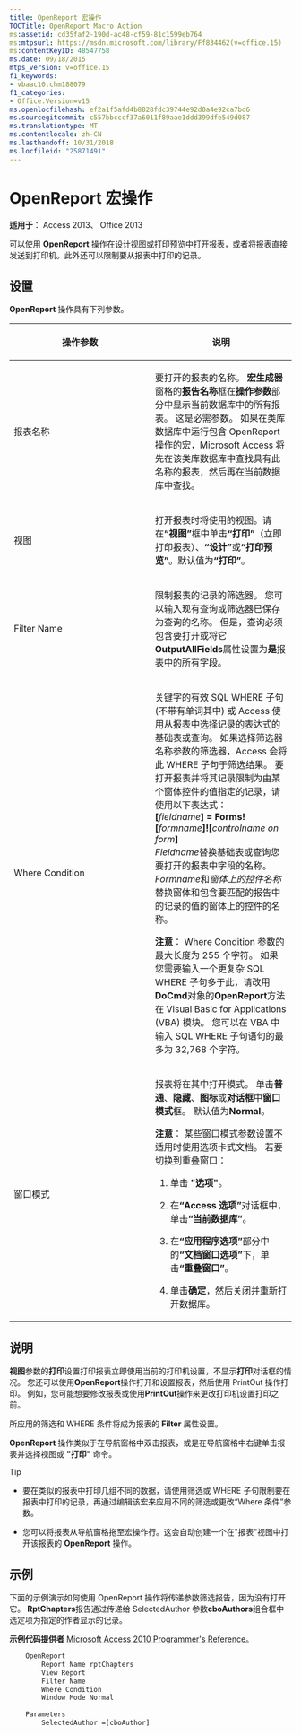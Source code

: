 ```yaml
---
title: OpenReport 宏操作
TOCTitle: OpenReport Macro Action
ms:assetid: cd35faf2-190d-ac48-cf59-81c1599eb764
ms:mtpsurl: https://msdn.microsoft.com/library/Ff834462(v=office.15)
ms:contentKeyID: 48547758
ms.date: 09/18/2015
mtps_version: v=office.15
f1_keywords:
- vbaac10.chm188079
f1_categories:
- Office.Version=v15
ms.openlocfilehash: ef2a1f5afd4b8828fdc39744e92d0a4e92ca7bd6
ms.sourcegitcommit: c557bbcccf37a6011f89aae1ddd399dfe549d087
ms.translationtype: MT
ms.contentlocale: zh-CN
ms.lasthandoff: 10/31/2018
ms.locfileid: "25871491"
---
```

# <a name="openreport-macro-action"></a>OpenReport 宏操作

**适用于**： Access 2013、 Office 2013

可以使用 **OpenReport** 操作在设计视图或打印预览中打开报表，或者将报表直接发送到打印机。此外还可以限制要从报表中打印的记录。

## <a name="setting"></a>设置

**OpenReport** 操作具有下列参数。

<table>
<colgroup>
<col style="width: 50%" />
<col style="width: 50%" />
</colgroup>
<thead>
<tr class="header">
<th><p>操作参数</p></th>
<th><p>说明</p></th>
</tr>
</thead>
<tbody>
<tr class="odd">
<td><p>报表名称</p></td>
<td><p>要打开的报表的名称。 <strong>宏生成器</strong>窗格的<strong>报告名称</strong>框在<strong>操作参数</strong>部分中显示当前数据库中的所有报表。 这是必需参数。 如果在类库数据库中运行包含 OpenReport 操作的宏，Microsoft Access 将先在该类库数据库中查找具有此名称的报表，然后再在当前数据库中查找。</p></td>
</tr>
<tr class="even">
<td><p>视图</p></td>
<td><p>打开报表时将使用的视图。请在<strong>“视图”</strong>框中单击<strong>“打印”</strong>（立即打印报表）、<strong>“设计”</strong>或<strong>“打印预览”</strong>。默认值为<strong>“打印”</strong>。</p></td>
</tr>
<tr class="odd">
<td><p>Filter Name</p></td>
<td><p>限制报表的记录的筛选器。 您可以输入现有查询或筛选器已保存为查询的名称。 但是，查询必须包含要打开或将它<strong>OutputAllFields</strong>属性设置为<strong>是</strong>报表中的所有字段。</p></td>
</tr>
<tr class="even">
<td><p>Where Condition</p></td>
<td><p>关键字的有效 SQL WHERE 子句 (不带有单词其中) 或 Access 使用从报表中选择记录的表达式的基础表或查询。 如果选择筛选器名称参数的筛选器，Access 会将此 WHERE 子句于筛选结果。 要打开报表并将其记录限制为由某个窗体控件的值指定的记录，请使用以下表达式：<br />
<strong>[</strong><em>fieldname</em><strong>] = Forms![</strong><em>formname</em><strong>]![</strong><em>controlname on form</em><strong>]</strong><br />
<em>Fieldname</em>替换基础表或查询您要打开的报表中字段的名称。 <em>Formname</em>和<em>窗体上的控件名称</em>替换窗体和包含要匹配的报告中的记录的值的窗体上的控件的名称。</p>
<p><b>注意</b>： Where Condition 参数的最大长度为 255 个字符。 如果您需要输入一个更复杂 SQL WHERE 子句多于此，请改用<b>DoCmd</b>对象的<b>OpenReport</b>方法在 Visual Basic for Applications (VBA) 模块。 您可以在 VBA 中输入 SQL WHERE 子句语句的最多为 32,768 个字符。</p>
</td>
</tr>
<tr class="odd">
<td><p>窗口模式</p></td>
<td><p>报表将在其中打开模式。 单击<strong>普通</strong>、<strong>隐藏</strong>、<strong>图标</strong>或<strong>对话框</strong>中<strong>窗口模式</strong>框。 默认值为<strong>Normal</strong>。</p>
<p><b>注意</b>： 某些窗口模式参数设置不适用时使用选项卡式文档。 若要切换到重叠窗口：
<ol>
<li><p>单击 <strong>"选项"</strong>。</p></li>
<li><p>在<strong>“Access 选项”</strong>对话框中，单击<strong>“当前数据库”</strong>。</p></li>
<li><p>在<strong>“应用程序选项”</strong>部分中的<strong>“文档窗口选项”</strong>下，单击<strong>“重叠窗口”</strong>。</p></li>
<li><p>单击<strong>确定</strong>，然后关闭并重新打开数据库。</p></li>
</ol>
</td>
</tr>
</tbody>
</table>


## <a name="remarks"></a>说明

**视图**参数的**打印**设置打印报表立即使用当前的打印机设置，不显示**打印**对话框的情况。 您还可以使用**OpenReport**操作打开和设置报表，然后使用 PrintOut 操作打印。 例如，您可能想要修改报表或使用**PrintOut**操作来更改打印机设置打印之前。

所应用的筛选和 WHERE 条件将成为报表的 **Filter** 属性设置。

**OpenReport** 操作类似于在导航窗格中双击报表，或是在导航窗格中右键单击报表并选择视图或 **"打印"** 命令。

> [!TIP] 
> - 要在类似的报表中打印几组不同的数据，请使用筛选或 WHERE 子句限制要在报表中打印的记录，再通过编辑该宏来应用不同的筛选或更改“Where 条件”参数。
> 
> - 您可以将报表从导航窗格拖至宏操作行。这会自动创建一个在"报表"视图中打开该报表的 **OpenReport** 操作。

## <a name="example"></a>示例

下面的示例演示如何使用 OpenReport 操作将传递参数筛选报告，因为没有打开它。 **RptChapters**报告通过传递给 SelectedAuthor 参数**cboAuthors**组合框中选定项为指定的作者显示的记录。

**示例代码提供者** [Microsoft Access 2010 Programmer's Reference](https://www.amazon.com/Microsoft-Access-2010-Programmers-Reference/dp/8126528125)。

```vb
    OpenReport
        Report Name rptChapters
        View Report
        Filter Name
        Where Condition
        Window Mode Normal
    
    Parameters
        SelectedAuthor =[cboAuthor]
```
